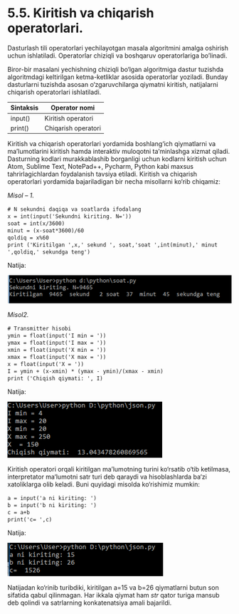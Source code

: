 # 5.5. Kiritish va chiqarish operatorlari.

Dasturlash tili operatorlari yechilayotgan masala algoritmini amalga oshirish uchun ishlatiladi. Operatorlar chiziqli va boshqaruv operatorlariga bo’linadi.

Biror-bir masalani yechishning chiziqli bo‘lgan algoritmiga dastur tuzishda algoritmdagi keltirilgan ketma-ketliklar asosida operatorlar yoziladi. Bunday dasturlarni tuzishda asosan o‘zgaruvchilarga qiymatni kiritish, natijalarni chiqarish operatorlari ishlatiladi.

| Sintaksis | Operator nomi       |
| --------- | ------------------- |
| input()   | Kiritish operatori  |
| print()   | Chiqarish operatori |

Kiritish va chiqarish operatorlari yordamida boshlang‘ich qiymatlarni va ma’lumotlarini kiritish hamda interaktiv muloqotni ta’minlashga xizmat qiladi. Dasturning kodlari murakkablashib borganligi uchun kodlarni kiritish uchun Atom, Sublime Text, NotePad++, Pycharm, Python kabi maxsus tahrirlagichlardan foydalanish tavsiya etiladi. Kiritish va chiqarish operatorlari yordamida bajariladigan bir necha misollarni ko‘rib chiqamiz:

_Misol – 1._

```
# N sekundni daqiqa va soatlarda ifodalang
x = int(input('Sekundni kiriting. N='))
soat = int(x/3600)
minut = (x-soat*3600)/60
qoldiq = x%60
print ('Kiritilgan ',x,' sekund ', soat,'soat ',int(minut),' minut ',qoldiq,' sekundga teng')
```

Natija:

![](<../../.gitbook/assets/image (4) (1).png>)

_Misol2._

```
# Transmitter hisobi
ymin = float(input('I min = '))
ymax = float(input('I max = '))
xmin = float(input('X min = '))
xmax = float(input('X max = '))
x = float(input('X = '))
I = ymin + (x-xmin) * (ymax - ymin)/(xmax - xmin)
print ('Chiqish qiymati: ', I)
```

Natija:

![](<../../.gitbook/assets/image (3) (1).png>)

Kiritish operatori orqali kiritilgan ma’lumotning turini ko‘rsatib o‘tib ketilmasa, interpretator ma‘lumotni satr turi deb qaraydi va hisoblashlarda ba‘zi xatoliklarga olib keladi. Buni quyidagi misolda ko‘rishimiz mumkin:

```
a = input('a ni kiriting: ')
b = input('b ni kiriting: ')
c = a+b
print('c= ',c)
```

Natija:

![](<../../.gitbook/assets/image (1) (1).png>)

Natijadan ko‘rinib turibdiki, kiritilgan a=15 va b=26 qiymatlarni butun son sifatida qabul qilinmagan. Har ikkala qiymat ham _str_ qator turiga mansub deb qolindi va satrlarning konkatenatsiya amali bajarildi.

